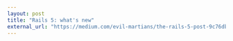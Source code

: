 ```yaml
---
layout: post
title: "Rails 5: what's new"
external_url: "https://medium.com/evil-martians/the-rails-5-post-9c76dbac8fc"
---
```

